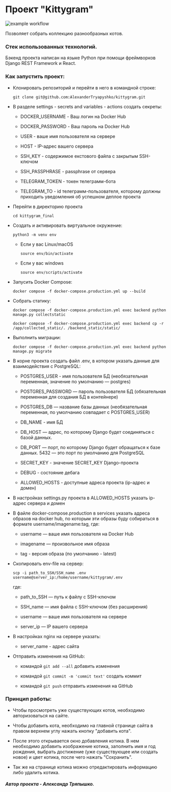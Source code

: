 #  Проект "Kittygram"

![example workflow](https://github.com/AlexanderTryapyshko/kittygram_final/actions/workflows/main.yml/badge.svg)

Позволяет собрать коллекцию разнообразных котов.

### Стек использованных технологий.

Бэкенд проекта написан на языке Python при помощи фреймворков Django REST Framework и React.

### Как запустить проект: 

* Клонировать репозиторий и перейти в него в командной строке: 

    ``` 
    git clone git@github.com:AlexanderTryapyshko/kittygram.git
    ``` 

* В разделе settings - secrets and variables - actions создать секреты:

    - DOCKER_USERNAME - Ваш логин на Docker Hub

    - DOCKER_PASSWORD - Ваш пароль на Docker Hub

    - USER - ваше имя пользователя на сервере

    - HOST - IP-адрес вашего сервера

    - SSH_KEY - содержимое екстового файла с закрытым SSH-ключом

    - SSH_PASSPHRASE - passphrase от сервера

    - TELEGRAM_TOKEN - токен телеграмм-бота

    - TELEGRAM_TO - id телеграмм-пользователя, которому должны приходить уведомления об успешном деплое проекта

* Перейти в директорию проекта 
    
    ``` 
    cd kittygram_final 
    ``` 

* Cоздать и активировать виртуальное окружение: 
    
    ``` 
    python3 -m venv env 
    ``` 

    -  Если у вас Linux/macOS 

        ```
        source env/bin/activate 
        ```
        
    - Если у вас windows 

        ```
        source env/scripts/activate 
        ```

* Запусить Docker Compose:

    ```
    docker compose -f docker-compose.production.yml up --build
    ```

* Собрать статику:

    ```
    docker compose -f docker-compose.production.yml exec backend python manage.py collectstatic

    docker compose -f docker-compose.production.yml exec backend cp -r /app/collected_static/. /backend_static/static/
    ```

* Выполнить миграции:

    ```
    docker compose -f docker-compose.production.yml exec backend python manage.py migrate
    ```

* В корне проекта создать файл .env, в котором указать данные для взаимодействия с PostgreSQL:

    - POSTGRES_USER - имя пользователя БД (необязательная переменная, значение по умолчанию — postgres)

    - POSTGRES_PASSWORD — пароль пользователя БД (обязательная переменная для создания БД в контейнере)

    - POSTGRES_DB — название базы данных (необязательная переменная, по умолчанию совпадает с POSTGRES_USER)

    - DB_NAME - имя БД

    - DB_HOST — адрес, по которому Django будет соединяться с базой данных.

    - DB_PORT — порт, по которому Django будет обращаться к базе данных. 5432 — это порт по умолчанию для PostgreSQL

    - SECRET_KEY - значение SECRET_KEY Django-проекта

    - DEBUG - состояние дебага

    - ALLOWED_HOSTS - доступные адреса проекта (ip-адрес и домен)

* В настройках settings.py проекта в ALLOWED_HOSTS указать ip-адрес сервера и домен

* В файле docker-compose.production в services указать адреса образов на docker hub, по которым эти образы буду собираться в формате username/imagename:tag, где:

    - username — ваше имя пользователя на Docker Hub

    - imagename — произвольное имя образа

    - tag - версия образа (по умолчанию - latest)

* Скопировать env-file на сервер:

    ```
    scp -i path_to_SSH/SSH_name .env username@server_ip:/home/username/kittygram/.env
    ```

    где:

    - path_to_SSH — путь к файлу с SSH-ключом

    - SSH_name — имя файла с SSH-ключом (без расширения)

    - username — ваше имя пользователя на сервере

    - server_ip — IP вашего сервера

* В настройках nginx на сервере указать:

    - server_name - адрес сайта

* Отправить изменения на GitHub:

    - командой ``` git add --all ``` добавить изменения

    - командой ``` git commit -m 'commit text' ``` создать коммит

    - командой ``` git push ``` отправить изменения на GitHub

### Принцип работы:

- Чтобы просмотреть уже существующих котов, необходимо авторизоваться на сайте.

- Чтобы добавить кота, необходимо на главной странице сайта в правом верхнем углу нажать кнопку "добавить кота".

- После этого открывается окно добавления котика. В нем необходимо добавить изображение котика, заполнить имя и год рождения, выбрать достижение (уже существующее или создать новое) и цвет котика, после чего нажать "Сохранить". 

- Так же на странице котика можно отредактировать информацию либо удалить котика.

##### Автор проекта - Александр Тряпышко.
